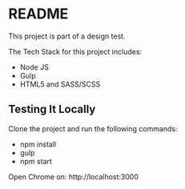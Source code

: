 # README #

This project is part of a design test.

The Tech Stack for this project includes:

* Node JS
* Gulp
* HTML5 and SASS/SCSS

## Testing It Locally ##

Clone the project and run the following commands:

* npm install
* gulp
* npm start

Open Chrome on: http://localhost:3000
